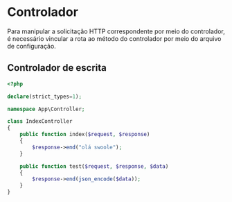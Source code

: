 # Controlador

Para manipular a solicitação HTTP correspondente por meio do controlador, é necessário vincular a rota ao método do 
controlador por meio do arquivo de configuração.

## Controlador de escrita

```php
<?php

declare(strict_types=1);

namespace App\Controller;

class IndexController
{
    public function index($request, $response)
    {
        $response->end("olá swoole");
    }

    public function test($request, $response, $data)
    {
        $response->end(json_encode($data));
    }
}
```